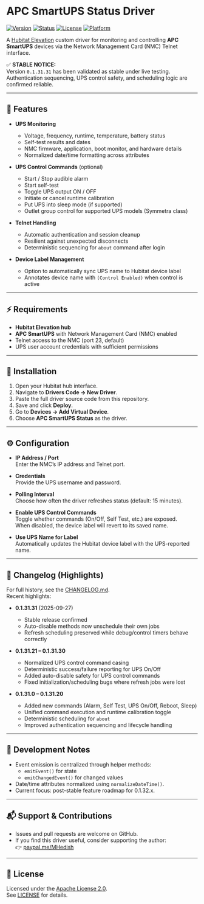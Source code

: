 # APC SmartUPS Status Driver

[![Version](https://img.shields.io/badge/version-0.1.31.31-blue.svg)](./CHANGELOG.md)
[![Status](https://img.shields.io/badge/release-STABLE-brightgreen.svg)](./CHANGELOG.md)
[![License](https://img.shields.io/badge/license-Apache%202.0-green.svg)](./LICENSE)
[![Platform](https://img.shields.io/badge/platform-Hubitat-lightgrey.svg)](https://hubitat.com/)

A [Hubitat Elevation](https://hubitat.com/) custom driver for monitoring and controlling **APC SmartUPS** devices via the Network Management Card (NMC) Telnet interface.

✅ **STABLE NOTICE:**  
Version `0.1.31.31` has been validated as stable under live testing.  
Authentication sequencing, UPS control safety, and scheduling logic are confirmed reliable.

---

## 📌 Features

- **UPS Monitoring**
  - Voltage, frequency, runtime, temperature, battery status
  - Self-test results and dates
  - NMC firmware, application, boot monitor, and hardware details
  - Normalized date/time formatting across attributes

- **UPS Control Commands** (optional)
  - Start / Stop audible alarm
  - Start self-test
  - Toggle UPS output ON / OFF
  - Initiate or cancel runtime calibration
  - Put UPS into sleep mode (if supported)
  - Outlet group control for supported UPS models (Symmetra class)

- **Telnet Handling**
  - Automatic authentication and session cleanup
  - Resilient against unexpected disconnects
  - Deterministic sequencing for `about` command after login

- **Device Label Management**
  - Option to automatically sync UPS name to Hubitat device label
  - Annotates device name with `(Control Enabled)` when control is active

---

## ⚡ Requirements

- **Hubitat Elevation hub**
- **APC SmartUPS** with Network Management Card (NMC) enabled
- Telnet access to the NMC (port 23, default)
- UPS user account credentials with sufficient permissions

---

## 🔧 Installation

1. Open your Hubitat hub interface.
2. Navigate to **Drivers Code → New Driver**.
3. Paste the full driver source code from this repository.
4. Save and click **Deploy**.
5. Go to **Devices → Add Virtual Device**.
6. Choose **APC SmartUPS Status** as the driver.

---

## ⚙️ Configuration

- **IP Address / Port**  
  Enter the NMC’s IP address and Telnet port.

- **Credentials**  
  Provide the UPS username and password.

- **Polling Interval**  
  Choose how often the driver refreshes status (default: 15 minutes).

- **Enable UPS Control Commands**  
  Toggle whether commands (On/Off, Self Test, etc.) are exposed.  
  When disabled, the device label will revert to its saved name.

- **Use UPS Name for Label**  
  Automatically updates the Hubitat device label with the UPS-reported name.

---

## 📜 Changelog (Highlights)

For full history, see the [CHANGELOG.md](./CHANGELOG.md).  
Recent highlights:

- **0.1.31.31** (2025-09-27)  
  - Stable release confirmed  
  - Auto-disable methods now unschedule their own jobs  
  - Refresh scheduling preserved while debug/control timers behave correctly  

- **0.1.31.21 – 0.1.31.30**  
  - Normalized UPS control command casing  
  - Deterministic success/failure reporting for UPS On/Off  
  - Added auto-disable safety for UPS control commands  
  - Fixed initialization/scheduling bugs where refresh jobs were lost  

- **0.1.31.0 – 0.1.31.20**  
  - Added new commands (Alarm, Self Test, UPS On/Off, Reboot, Sleep)  
  - Unified command execution and runtime calibration toggle  
  - Deterministic scheduling for `about`  
  - Improved authentication sequencing and lifecycle handling  

---

## 🧪 Development Notes

- Event emission is centralized through helper methods:
  - `emitEvent()` for state
  - `emitChangedEvent()` for changed values
- Date/time attributes normalized using `normalizeDateTime()`.
- Current focus: post-stable feature roadmap for 0.1.32.x.

---

## 📬 Support & Contributions

- Issues and pull requests are welcome on GitHub.  
- If you find this driver useful, consider supporting the author:  
  👉 [paypal.me/MHedish](https://paypal.me/MHedish)

---

## 📄 License

Licensed under the [Apache License 2.0](https://www.apache.org/licenses/LICENSE-2.0).  
See [LICENSE](./LICENSE) for details.
